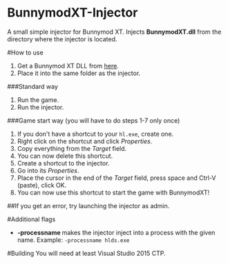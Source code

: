 BunnymodXT-Injector
===================

A small simple injector for Bunnymod XT. Injects **BunnymodXT.dll** from the directory where the injector is located.

#How to use

1. Get a Bunnymod XT DLL from [here](https://github.com/YaLTeR/BunnymodXT/releases).
2. Place it into the same folder as the injector.

###Standard way
1. Run the game.
2. Run the injector.

###Game start way (you will have to do steps 1-7 only once)
1. If you don't have a shortcut to your `hl.exe`, create one.
2. Right click on the shortcut and click *Properties*.
3. Copy everything from the *Target* field.
4. You can now delete this shortcut.
5. Create a shortcut to the injector.
6. Go into its *Properties*.
7. Place the cursor in the end of the *Target* field, press space and Ctrl-V (paste), click OK.
8. You can now use this shortcut to start the game with BunnymodXT!

##If you get an error, try launching the injector as admin.

#Additional flags
- **-processname <name>** makes the injector inject into a process with the given name. Example: `-processname hlds.exe`

#Building
You will need at least Visual Studio 2015 CTP.
